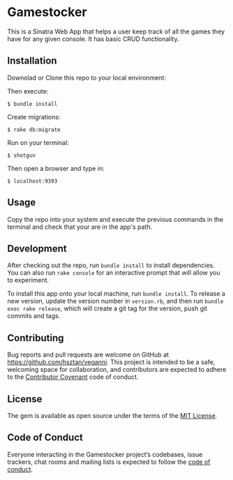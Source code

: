 # Gamestocker

This is a Sinatra Web App that helps a user keep track of all the games they have for any given console. It has basic CRUD functionality.

## Installation

Downolad or Clone this repo to your local environment:

Then execute:

    $ bundle install

Create migrations:

    $ rake db:migrate

Run on your terminal:

    $ shotgun

Then open a browser and type in:

    $ localhost:9393

## Usage

Copy the repo into your system and execute the previous commands in the terminal and check that your are in the app's path.

## Development

After checking out the repo, run `bundle install` to install dependencies. You can also run `rake console` for an interactive prompt that will allow you to experiment.

To install this app onto your local machine, run `bundle install`. To release a new version, update the version number in `version.rb`, and then run `bundle exec rake release`, which will create a git tag for the version, push git commits and tags.

## Contributing

Bug reports and pull requests are welcome on GitHub at https://github.com/hsztan/veganni. This project is intended to be a safe, welcoming space for collaboration, and contributors are expected to adhere to the [Contributor Covenant](http://contributor-covenant.org) code of conduct.

## License

The gem is available as open source under the terms of the [MIT License](https://opensource.org/licenses/MIT).

## Code of Conduct

Everyone interacting in the Gamestocker project’s codebases, issue trackers, chat rooms and mailing lists is expected to follow the [code of conduct](https://github.com/hsztan/veganni/blob/master/CODE_OF_CONDUCT.md).
